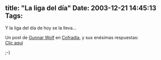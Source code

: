 title: "La liga del día"
Date: 2003-12-21 14:45:13
Tags: 
---
<p>Y la liga del día de hoy se la lleva&#8230;</p>

<p>Un post de <a href="http://web.archive.org/web/20040128181544/http://www.gwolf.cx/">Gunnar Wolf</a> en <a href="http://web.archive.org/web/20040128181544/http://www.cofradia.org/">Cofradía</a>, y sus enésimas respuestas:<br/><a href="http://web.archive.org/web/20040128181544/http://cofradia.org/modules.php?name=News&amp;file=article&amp;sid=7399&amp;mode=&amp;order=0&amp;thold=0">Clic aquí</a></p>

<p>;-)</p>
